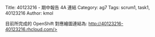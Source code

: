 Title: 40123216 -  期中報告 4A 連結
Category: ag7
Tags: scrum1, task1, 40123216
Author: kmol

 

目前所完成的 OpenShift 對應繪圖連結為: <a href="http://40123216-40123216.rhcloud.com/">http://40123216-40123216.rhcloud.com/>

